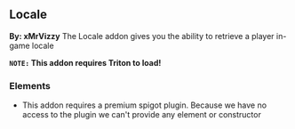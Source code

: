 ## Locale
**By: xMrVizzy**
The Locale addon gives you the ability to retrieve a player in-game locale
<br>

**``NOTE:`` This addon requires Triton to load!**
<br>

### Elements
* This addon requires a premium spigot plugin. Because we have no access to the plugin we can't provide any element or constructor
